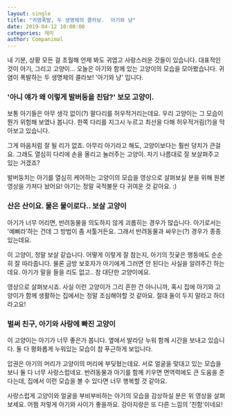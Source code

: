 ```yaml
---
layout: single
title: "귀염폭발, 두 생명체의 콜라보.  아기와 냥"
date: 2019-04-12 10:00:00
categories: 재미
author: Companimal
---
```


내 기분, 상황 모든 걸 초월해 언제 봐도 귀엽고 사랑스러운 것들이 있습니다. 대표적인 것이 아기, 그리고 고양이… 오늘은 아기와 함께 있는 고양이의 모습을 모아봤습니다. 귀염이 폭발하는 두 생명체의 콜라보! '아기와 냥' 입니다.

### '아니 얘가 왜 이렇게 발버둥을 친담?' 보모 고양이.

보통 아기들은 아무 생각 없이(?) 팔다리를 허우적거리는데요. 우리 고양이는 그 모습이 뭔가 위험해 보였나 봅니다. 한쪽 다리를 지그시 누르고 최선을 다해 허우적거림(?)을 막아보고 있습니다.

그게 마음처럼 잘 될 리가 없죠. 아무리 아기라고 해도, 고양이보다는 훨씬 덩치가 큰걸요. 그래도 열심히 다리에 손을 올리고 눌러주는 고양이. 자기 나름대로 잘 보살펴주고 있는 거겠죠?

발버둥치는 아기를 열심히 케어하는 고양이의 모습을 영상으로 살펴보실 분을 위해 원본 영상을 가져다 놨어요! 아기는 정말 국적불문 다 귀여운 것 같아요. :)

### 산은 산이요. 물은 물이로다.. 보살 고양이

아기가 너무 어리면, 반려동물을 의도하지 않게 괴롭히는 경우가 많습니다. 아기로서는 '예뻐라’하는 건데 그 방법이 좀 서툴거든요. 그래서 반려동물과 싸우는(?) 경우가 종종 있는데요.

이 고양이, 정말 보살 같습니다. 어떻게 이렇게 잘 참는지, 아기의 짓궂은 행동에도 순순히 잘 따라줍니다. 물론 금방 보호자가 아기에게 그러면 안 된다는 사실을 알려주긴 하는데요. 아기가 말을 들을 리도 없고.. 참 대단한 고양이에요.

영상으로 살펴보시죠. 사실 이런 고양이가 그리 흔한 건 아니니까, 혹시 집에 아기와 고양이가 함께 생활하는 집에서는 정말 조심해야할 것 같아요. 절대 둘이 두지 말라고 하더라고요!

### 벌써 친구, 아기와 사랑에 빠진 고양이

이 고양이는 아기가 너무 좋은가 봅니다. 옆에서 발라당 누워 함께 시간을 보내고 있습니다. 둘 다 평화롭게 누워있는 모습이 참 푸근하게 보입니다.

압권은 아기의 머리가 고양이의 머리에 부딪혔는데요. 서로 얼굴을 맞대고 있는 모습을 보니 둘 다 너무 사랑스럽네요. 반려동물과 아기를 함께 키우면 면역력에도 큰 도움을 준다는데, 집에서 이런 모습을 볼 수 있다면 너무 행복할 것 같아요.

사랑스럽게 고양이와 얼굴을 부비부비하는 아기의 모습을 감상하실 분은 위 영상을 살펴보세요. 어쩜 저렇게 아기와 사이가 좋을까요. 강아지랑은 또 다른 느낌의 '친함'이네요!

